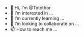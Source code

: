 - 👋 Hi, I’m @Txtxthor
- 👀 I’m interested in ...
- 🌱 I’m currently learning ...
- 💞️ I’m looking to collaborate on ...
- 📫 How to reach me ...

<!---
Txtxthor/Txtxthor is a ✨ special ✨ repository because its `README.md` (this file) appears on your GitHub profile.
You can click the Preview link to take a look at your changes.
--->
